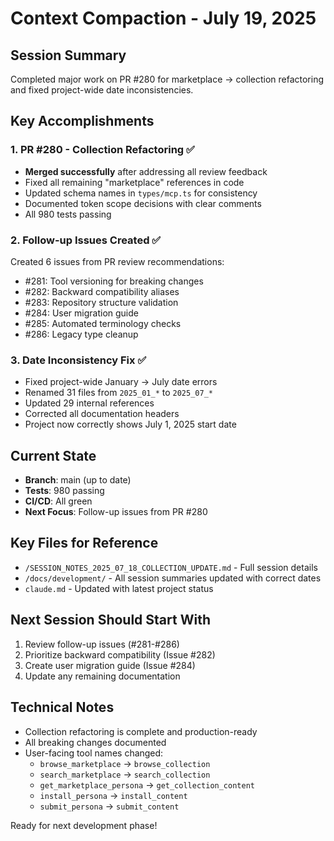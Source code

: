 # Context Compaction - July 19, 2025

## Session Summary
Completed major work on PR #280 for marketplace → collection refactoring and fixed project-wide date inconsistencies.

## Key Accomplishments

### 1. PR #280 - Collection Refactoring ✅
- **Merged successfully** after addressing all review feedback
- Fixed all remaining "marketplace" references in code
- Updated schema names in `types/mcp.ts` for consistency
- Documented token scope decisions with clear comments
- All 980 tests passing

### 2. Follow-up Issues Created ✅
Created 6 issues from PR review recommendations:
- #281: Tool versioning for breaking changes
- #282: Backward compatibility aliases
- #283: Repository structure validation
- #284: User migration guide
- #285: Automated terminology checks
- #286: Legacy type cleanup

### 3. Date Inconsistency Fix ✅
- Fixed project-wide January → July date errors
- Renamed 31 files from `2025_01_*` to `2025_07_*`
- Updated 29 internal references
- Corrected all documentation headers
- Project now correctly shows July 1, 2025 start date

## Current State
- **Branch**: main (up to date)
- **Tests**: 980 passing
- **CI/CD**: All green
- **Next Focus**: Follow-up issues from PR #280

## Key Files for Reference
- `/SESSION_NOTES_2025_07_18_COLLECTION_UPDATE.md` - Full session details
- `/docs/development/` - All session summaries updated with correct dates
- `claude.md` - Updated with latest project status

## Next Session Should Start With
1. Review follow-up issues (#281-#286)
2. Prioritize backward compatibility (Issue #282)
3. Create user migration guide (Issue #284)
4. Update any remaining documentation

## Technical Notes
- Collection refactoring is complete and production-ready
- All breaking changes documented
- User-facing tool names changed:
  - `browse_marketplace` → `browse_collection`
  - `search_marketplace` → `search_collection`
  - `get_marketplace_persona` → `get_collection_content`
  - `install_persona` → `install_content`
  - `submit_persona` → `submit_content`

Ready for next development phase!